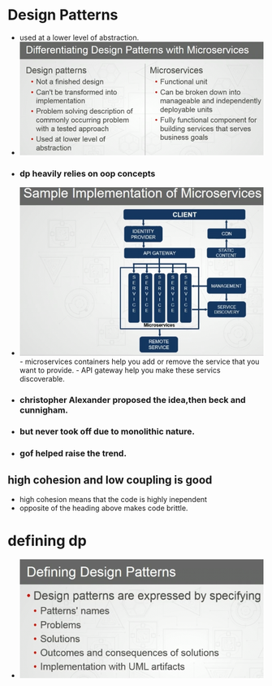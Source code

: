 # Design Patterns
- used at a lower level of abstraction.
- <img src="./pictures/dp0.png" alt="drawing" width=500/>
- ### dp heavily relies on oop concepts
- <img src="./pictures/dp1.png" alt="drawing" width=500/>
	- microservices containers help you add or remove the service that you want to provide.
	- API gateway help you make these servics discoverable.
- ### christopher Alexander proposed the idea,then beck and cunnigham.
- ### but never took off due to monolithic nature.
- ### gof helped raise the trend.

## high cohesion and low coupling is good
- high cohesion means that the code is highly inependent
- opposite of the heading above makes code brittle.
# defining dp
- <img src="./pictures/dp2.png" alt="drawing" width=500/>

